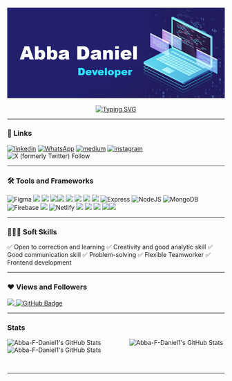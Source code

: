 ![MasterHead](my-masterhead-banner.png)

<!-- Typing SVG by DenverCoder1 - https://github.com/DenverCoder1/readme-typing-svg -->
<p align="center">
<a href="https://git.io/typing-svg"><img src="https://readme-typing-svg.demolab.com?font=Fira+Code&pause=1000&random=false&width=435&lines=I+am+a+Software+Engineer;React%2FReact-Native+Developer;AI+Enthusiast;Obsessed+Techcie;Ready+to+Collab%3F+Hit+me+up" alt="Typing SVG" /></a>
</p>
<hr>

### 🔗 Links

[![linkedin](https://img.shields.io/badge/linkedin-0A66C2?style=for-the-badge&logo=linkedin&logoColor=white)](https://www.linkedin.com/in/abbafrederickdaniel/)
[![WhatsApp](https://img.shields.io/badge/WhatsApp-25D366?style=for-the-badge&logo=whatsapp&logoColor=white)](https://wa.link/yx7ei1)
[![medium](https://img.shields.io/badge/medium-fff?style=for-the-badge&logo=medium&logoColor=black)](https://medium.com/@abba.fred.daniel)
[![instagram](https://img.shields.io/badge/instagram-1DA1F2?style=for-the-badge&logo=instagram&logoColor=white)](https://www.instagram.com/abba_f_daniel)
![X (formerly Twitter) Follow](https://img.shields.io/twitter/follow/%40FrederickAbba)

<hr>

### 🛠 Tools and Frameworks

![Figma](https://img.shields.io/badge/figma-%23F24E1E.svg?style=for-the-badge&logo=figma&logoColor=white)
<img src="https://img.shields.io/badge/JavaScript-323330?style=for-the-badge&logo=javascript&logoColor=F7DF1E" /> <img src="https://img.shields.io/badge/CSS3-1572B6?style=for-the-badge&logo=css3&logoColor=white" /> <img src="https://img.shields.io/badge/HTML5-E34F26?style=for-the-badge&logo=html5&logoColor=white" /><img src="https://img.shields.io/badge/-Next_JS-black?style=for-the-badge&logoColor=white&logo=nextdotjs&color=000000" /> <img src="https://img.shields.io/badge/React-20232A?style=for-the-badge&logo=react&logoColor=61DAFB" /> <img src="https://img.shields.io/badge/Bootstrap-563D7C?style=for-the-badge&logo=bootstrap&logoColor=white" /> <img src="https://img.shields.io/badge/tailwindcss-0F172A?&logo=tailwindcss" /> <img src="https://img.shields.io/badge/shadcn%2Fui-000?logo=shadcnui&logoColor=fff" /> ![Express](https://img.shields.io/badge/Express-000?style=for-the-badge&logo=express&logoColor=white) ![NodeJS](https://img.shields.io/badge/node.js-6DA55F?style=for-the-badge&logo=node.js&logoColor=white)
![MongoDB](https://img.shields.io/badge/MongoDB-%234ea94b.svg?style=for-the-badge&logo=mongodb&logoColor=white) ![Firebase](https://img.shields.io/badge/firebase-%23039BE5.svg?style=for-the-badge&logo=firebase) <img src="https://img.shields.io/badge/Prisma-3982CE?style=for-the-badge&logo=Prisma&logoColor=white" />
![Netlify](https://img.shields.io/badge/netlify-%23000000.svg?style=for-the-badge&logo=netlify&logoColor=#00C7B7) <img src="https://img.shields.io/badge/Vercel-000000?style=for-the-badge&logo=vercel&logoColor=white" /> <img src="https://img.shields.io/badge/-Clerk-6C47FF?style=flat&logo=clerk&logoColor=white" /> <img src="https://img.shields.io/badge/next--auth-%5E4.23.1-red?style=flat-square"/> <img src="https://img.shields.io/badge/Asana-F06A6A?logo=asana&logoColor=fff" /><img src="https://img.shields.io/badge/Slack-100%2B-blueviolet?logo=slack&logoColor=white"/>

</p>

<hr>

### 👨🏻‍💼 Soft Skills

✅ Open to correction and learning
✅ Creativity and good analytic skill
✅ Good communication skill
✅ Problem-solving
✅ Flexible Teamworker
✅ Frontend development

<hr>

### ❤ Views and Followers

<a href="https://github.com/Abba-F-Daniel1/github-profile-views-counter">
    <img src="https://komarev.com/ghpvc/?username=Abba-F-Daniel1">
</a>
<a href="https://github.com/Abba-F-Daniel1?tab=followers"><img src="https://img.shields.io/github/followers/Abba-F-Daniel1?label=Followers&style=social" alt="GitHub Badge"></a>

 <br>
 <hr>
 
 ### Stats
 <p align="justify"><img src="https://github-readme-stats.vercel.app/api/top-langs/?username=Abba-F-Daniel1&theme=react&show_icons=true&hide_border=true&layout=compact" alt="Abba-F-Daniel1's GitHub Stats"/>&nbsp;<img src="https://github-readme-stats.vercel.app/api?username=Abba-F-Daniel1&theme=react&show_icons=true&hide_border=true&count_private=true" alt="Abba-F-Daniel1's GitHub Stats" />&nbsp;<img src="https://github-readme-streak-stats.herokuapp.com/?user=Abba-F-Daniel1&theme=react&hide_border=true" alt="Abba-F-Daniel1's GitHub Stats" /></p>
<br/>
<hr>
